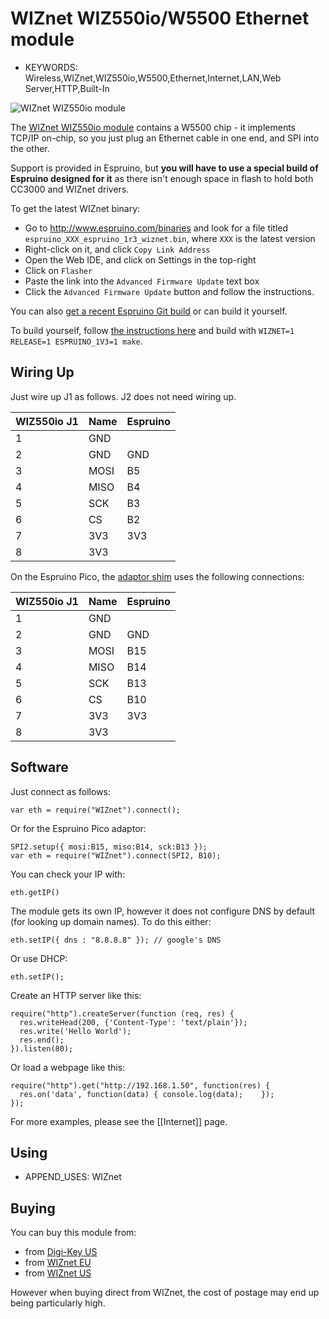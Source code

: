 <!--- Copyright (c) 2013 Gordon Williams, Pur3 Ltd. See the file LICENSE for copying permission. -->
WIZnet WIZ550io/W5500 Ethernet module
================================

* KEYWORDS: Wireless,WIZnet,WIZ550io,W5500,Ethernet,Internet,LAN,Web Server,HTTP,Built-In

![WIZnet WIZ550io module](module.jpg)

The [WIZnet WIZ550io module](http://wizwiki.net/wiki/doku.php?id=products:wiz550io:allpages) contains a W5500 chip - it implements TCP/IP on-chip, so you just plug an Ethernet cable in one end, and SPI into the other.

Support is provided in Espruino, but **you will have to use a special build of Espruino designed for it** as there isn't enough space in flash to hold both CC3000 and WIZnet drivers.

To get the latest WIZnet binary:

* Go to http://www.espruino.com/binaries and look for a file titled `espruino_XXX_espruino_1r3_wiznet.bin`, where `XXX` is the latest version
* Right-click on it, and click `Copy Link Address`
* Open the Web IDE, and click on Settings in the top-right
* Click on `Flasher`
* Paste the link into the `Advanced Firmware Update` text box
* Click the `Advanced Firmware Update` button and follow the instructions.

You can also [get a recent Espruino Git build](http://www.espruino.com/binaries/git) or can build it yourself.

To build yourself, follow [the instructions here](http://www.github.com/espruino/Espruino) and build with `WIZNET=1 RELEASE=1 ESPRUINO_1V3=1 make`.

Wiring Up
--------

Just wire up J1 as follows. J2 does not need wiring up.

| WIZ550io J1 | Name | Espruino |
|-------------|------|----------|
| 1 | GND |     |
| 2 | GND | GND |
| 3 | MOSI | B5 |
| 4 | MISO | B4 |
| 5 | SCK | B3 |
| 6 | CS | B2 |
| 7 | 3V3 | 3V3 |
| 8 | 3V3 |   &nbsp; |

On the Espruino Pico, the [adaptor shim](https://github.com/espruino/EspruinoBoard/tree/master/Pico/Adaptors) uses the following connections:

| WIZ550io J1 | Name | Espruino |
|-------------|------|----------|
| 1 | GND |     |
| 2 | GND | GND |
| 3 | MOSI | B15 |
| 4 | MISO | B14 |
| 5 | SCK | B13 |
| 6 | CS | B10 |
| 7 | 3V3 | 3V3 |
| 8 | 3V3 |   &nbsp; |

Software
-------

Just connect as follows:

```
var eth = require("WIZnet").connect();
```

Or for the Espruino Pico adaptor:

```
SPI2.setup({ mosi:B15, miso:B14, sck:B13 });
var eth = require("WIZnet").connect(SPI2, B10);
```

You can check your IP with:

```
eth.getIP()
```

The module gets its own IP, however it does not configure DNS by default (for looking up domain names). To do this either:

```
eth.setIP({ dns : "8.8.8.8" }); // google's DNS
```

Or use DHCP:

```
eth.setIP();
```

Create an HTTP server like this:

```
require("http").createServer(function (req, res) {
  res.writeHead(200, {'Content-Type': 'text/plain'});
  res.write('Hello World');
  res.end();
}).listen(80);
```

Or load a webpage like this:

```
require("http").get("http://192.168.1.50", function(res) {
  res.on('data', function(data) { console.log(data);	});
});
```

For more examples, please see the [[Internet]] page.

Using 
-----

* APPEND_USES: WIZnet

Buying
-----

You can buy this module from:

* from [Digi-Key US](http://www.digikey.com/product-detail/en/WIZ550IO/1278-1022-ND/4425703)
* from [WIZnet EU](http://shop.wiznet.eu/w5500-89.html)
* from [WIZnet US](http://www.shopwiznet.com/wiz550io)

However when buying direct from WIZnet, the cost of postage may end up being particularly high.
